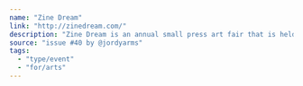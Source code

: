 ```yaml
---
name: "Zine Dream"
link: "http://zinedream.com/"
description: "Zine Dream is an annual small press art fair that is held in Toronto."
source: "issue #40 by @jordyarms"
tags:
  - "type/event"
  - "for/arts"
---
```


<!-- Community added from GitHub issue #40 -->

